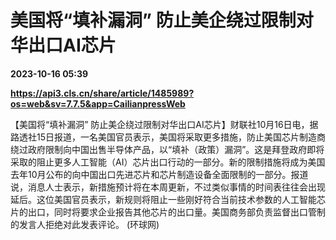 # 美国将“填补漏洞” 防止美企绕过限制对华出口AI芯片

**2023-10-16 05:39**

**https://api3.cls.cn/share/article/1485989?os=web&sv=7.7.5&app=CailianpressWeb**

【美国将“填补漏洞” 防止美企绕过限制对华出口AI芯片】财联社10月16日电，据路透社15日报道，一名美国官员表示，美国将采取更多措施，防止美国芯片制造商绕过政府限制向中国出售半导体产品，以“填补（政策）漏洞”。这是拜登政府即将采取的阻止更多人工智能（AI）芯片出口行动的一部分。新的限制措施将成为美国去年10月公布的向中国出口先进芯片和芯片制造设备全面限制的一部分。报道说，消息人士表示，新措施预计将在本周更新，不过类似事情的时间表往往会出现延后。这位美国官员表示，新规则将阻止一些刚好符合当前技术参数的人工智能芯片的出口，同时将要求企业报告其他芯片的出口量。美国商务部负责监督出口管制的发言人拒绝对此发表评论。 (环球网)